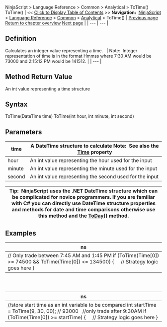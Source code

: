 ﻿
NinjaScript > Language Reference > Common > Analytical > ToTime()
ToTime()
| << [Click to Display Table of Contents](totime.md) >> **Navigation:**     [NinjaScript](ninjascript.md) > [Language Reference](language_reference_wip.md) > [Common](common.md) > [Analytical](market_data.md) > ToTime() | [Previous page](today.md) [Return to chapter overview](market_data.md) [Next page](attributes.md) |
| --- | --- |
## Definition
Calculates an integer value representing a time.
 
| Note:  Integer representation of time is in the format Hmmss where 7:30 AM would be 73000 and 2:15:12 PM would be 141512. |
| --- |

## Method Return Value
An int value representing a time structure
 
## Syntax
ToTime(DateTime time)
ToTime(int hour, int minute, int second)
 
## Parameters
| time | A DateTime structure to calculate Note:  See also the [Time](time.md) property |
| --- | --- |
| hour | An int value representing the hour used for the input |
| minute | An int value representing the minute used for the input |
| second | An int value representing the second used for the input |

| Tip:  NinjaScript uses the .NET DateTime structure which can be complicated for novice programmers. If you are familiar with C# you can directly use DateTime structure properties and methods for date and time comparisons otherwise use this method and the [ToDay()](today.md) method. |
| --- |

## Examples
| ns |
| --- |
| // Only trade between 7:45 AM and 1:45 PM if (ToTime(Time[0]) >= 74500 && ToTime(Time[0]) <= 134500) {      // Strategy logic goes here } |

 
## 
| ns |
| --- |
| //store start time as an int variable to be compared int startTime = ToTime(9, 30, 00); // 93000   //only trade after 9:30AM if (ToTime(Time[0]) >= startTime) {      // Strategy logic goes here } |
